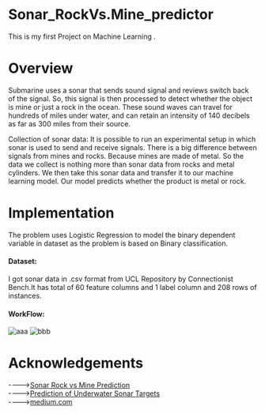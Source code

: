 # Sonar_RockVs.Mine_predictor
This is my first Project on Machine Learning .
# Overview
 Submarine uses a sonar that sends sound signal and reviews switch back of the signal. So, this signal is then processed to detect whether the object is mine or just a rock in the ocean.
These sound waves can travel for hundreds of miles under water, and can retain an intensity of 140 decibels as far as 300 miles from their source.

Collection of sonar data: It is possible to run an experimental setup in which sonar is used to send and receive signals. There is a big difference between signals from mines and rocks. Because mines are made of metal.
So the data we collect is nothing more than sonar data from rocks and metal cylinders.
We then take this sonar data and transfer it to our machine learning model.
Our model predicts whether the product is metal or rock.

# Implementation
The problem uses Logistic Regression to model the binary dependent  variable in dataset as the problem is based on Binary classification.

#### Dataset: 
I got sonar data in .csv format from UCL Repository by Connectionist Bench.It has total of 60 feature columns and 1 label column and 208 rows of instances.

#### WorkFlow:
![aaa](https://github.com/aShutOSh0139/Sonar_RockVs.Mine_predictor/assets/111175990/53efd8ee-ab9e-4452-b180-879043f0a46f)
![bbb](https://github.com/aShutOSh0139/Sonar_RockVs.Mine_predictor/assets/111175990/60733ec6-f7e0-4fcb-a2ff-3b49d7e048be)

# Acknowledgements
---->[Sonar Rock vs Mine Prediction](https://youtu.be/fiz1ORTBGpY)<br>
---->[Prediction of Underwater Sonar Targets](https://ijarcce.com/wp-content/uploads/2022/07/IJARCCE.2022.11793.pdf)<br>
---->[medium.com](https://medium.com/catalysts-reachout/interesting-machine-learning-projects-rock-vs-mine-prediction-32419954a6a3#:~:text=Because%20mines%20will%20be%20made,it%20is%20just%20a%20rock.)

